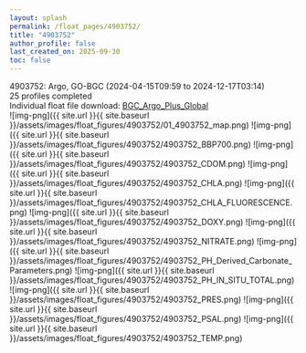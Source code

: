 ```yaml
---
layout: splash
permalink: /float_pages/4903752/
title: "4903752"
author_profile: false
last_created_on: 2025-09-30
toc: false
---
```

 
4903752: Argo, GO-BGC (2024-04-15T09:59 to 2024-12-17T03:14)\
25 profiles completed\
Individual float file download: [BGC_Argo_Plus_Global](https://ftp.soest.hawaii.edu/bgc_argo_plus/Individual_Floats/outliers_removed/4903752_Sprof_processed.nc)\
![img-png]({{ site.url }}{{ site.baseurl }}/assets/images/float_figures/4903752/01_4903752_map.png)
![img-png]({{ site.url }}{{ site.baseurl }}/assets/images/float_figures/4903752/4903752_BBP700.png)
![img-png]({{ site.url }}{{ site.baseurl }}/assets/images/float_figures/4903752/4903752_CDOM.png)
![img-png]({{ site.url }}{{ site.baseurl }}/assets/images/float_figures/4903752/4903752_CHLA.png)
![img-png]({{ site.url }}{{ site.baseurl }}/assets/images/float_figures/4903752/4903752_CHLA_FLUORESCENCE.png)
![img-png]({{ site.url }}{{ site.baseurl }}/assets/images/float_figures/4903752/4903752_DOXY.png)
![img-png]({{ site.url }}{{ site.baseurl }}/assets/images/float_figures/4903752/4903752_NITRATE.png)
![img-png]({{ site.url }}{{ site.baseurl }}/assets/images/float_figures/4903752/4903752_PH_Derived_Carbonate_Parameters.png)
![img-png]({{ site.url }}{{ site.baseurl }}/assets/images/float_figures/4903752/4903752_PH_IN_SITU_TOTAL.png)
![img-png]({{ site.url }}{{ site.baseurl }}/assets/images/float_figures/4903752/4903752_PRES.png)
![img-png]({{ site.url }}{{ site.baseurl }}/assets/images/float_figures/4903752/4903752_PSAL.png)
![img-png]({{ site.url }}{{ site.baseurl }}/assets/images/float_figures/4903752/4903752_TEMP.png)

